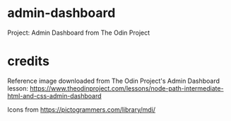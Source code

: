 # admin-dashboard
Project: Admin Dashboard from The Odin Project

# credits
Reference image downloaded from The Odin Project's Admin Dashboard lesson:
https://www.theodinproject.com/lessons/node-path-intermediate-html-and-css-admin-dashboard

Icons from https://pictogrammers.com/library/mdi/